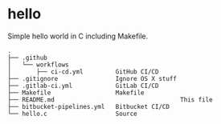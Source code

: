 # hello

Simple hello world in C including Makefile.

```
.
├── .github
│   └── workflows
│       ├── ci-cd.yml         GitHub CI/CD
├── .gitignore                Ignore OS X stuff
├── .gitlab-ci.yml            GitLab CI/CD
├── Makefile                  Makefile
├── README.md									This file
├── bitbucket-pipelines.yml   Bitbucket CI/CD
└── hello.c                   Source
```

